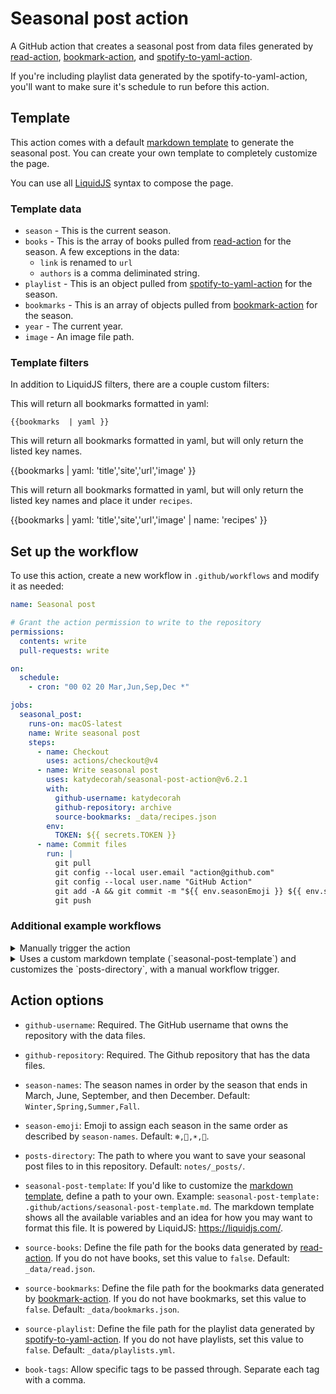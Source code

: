 # Seasonal post action

A GitHub action that creates a seasonal post from data files generated by [read-action](https://github.com/katydecorah/read-action), [bookmark-action](https://github.com/katydecorah/bookmark-action), and [spotify-to-yaml-action](https://github.com/katydecorah/spotify-to-yaml-action).

If you're including playlist data generated by the spotify-to-yaml-action, you'll want to make sure it's schedule to run before this action.

## Template

This action comes with a default [markdown template](.github/actions/seasonal-post-template.md) to generate the seasonal post. You can create your own template to completely customize the page.

You can use all [LiquidJS](https://liquidjs.com/index.html) syntax to compose the page.

### Template data

- `season` - This is the current season.
- `books` - This is the array of books pulled from [read-action](https://github.com/katydecorah/read-action) for the season. A few exceptions in the data:
  - `link` is renamed to `url`
  - `authors` is a comma deliminated string.
- `playlist` - This is an object pulled from [spotify-to-yaml-action](https://github.com/katydecorah/spotify-to-yaml-action) for the season.
- `bookmarks` - This is an array of objects pulled from [bookmark-action](https://github.com/katydecorah/bookmark-action) for the season.
- `year` - The current year.
- `image` - An image file path.

### Template filters

In addition to LiquidJS filters, there are a couple custom filters:

This will return all bookmarks formatted in yaml:

```
{{bookmarks  | yaml }}
```

This will return all bookmarks formatted in yaml, but will only return the listed key names.

{{bookmarks  | yaml: 'title','site','url','image' }}

This will return all bookmarks formatted in yaml, but will only return the listed key names and place it under `recipes`.

{{bookmarks  | yaml: 'title','site','url','image' | name: 'recipes' }}

<!-- START GENERATED DOCUMENTATION -->

## Set up the workflow

To use this action, create a new workflow in `.github/workflows` and modify it as needed:

```yml
name: Seasonal post

# Grant the action permission to write to the repository
permissions:
  contents: write
  pull-requests: write

on:
  schedule:
    - cron: "00 02 20 Mar,Jun,Sep,Dec *"

jobs:
  seasonal_post:
    runs-on: macOS-latest
    name: Write seasonal post
    steps:
      - name: Checkout
        uses: actions/checkout@v4
      - name: Write seasonal post
        uses: katydecorah/seasonal-post-action@v6.2.1
        with:
          github-username: katydecorah
          github-repository: archive
          source-bookmarks: _data/recipes.json
        env:
          TOKEN: ${{ secrets.TOKEN }}
      - name: Commit files
        run: |
          git pull
          git config --local user.email "action@github.com"
          git config --local user.name "GitHub Action"
          git add -A && git commit -m "${{ env.seasonEmoji }} ${{ env.season }}"
          git push
```

### Additional example workflows

<details>
<summary>Manually trigger the action</summary>

```yml
name: Manually trigger the action

on:
  workflow_dispatch:
    inputs:
      date:
        description: Set a specific date to run the action (YYYY-MM-DD), leave blank for today.
        type: string

jobs:
  seasonal_post:
    runs-on: macOS-latest
    name: Write seasonal post
    steps:
      - name: Checkout
        uses: actions/checkout@v4
      - name: Write seasonal post
        uses: katydecorah/seasonal-post-action@v6.2.1
        with:
          github-username: katydecorah
          github-repository: archive
          source-bookmarks: _data/recipes.json
          book-tags: "recommend,skip"
        env:
          TOKEN: ${{ secrets.TOKEN }}
      - name: Commit files
        run: |
          git pull
          git config --local user.email "action@github.com"
          git config --local user.name "GitHub Action"
          git add -A && git commit -m "${{ env.seasonEmoji }} ${{ env.season }}"
          git push
```

</details>

<details>
<summary>Uses a custom markdown template (`seasonal-post-template`) and customizes the `posts-directory`, with a manual workflow trigger.</summary>

```yml
name: Uses a custom markdown template (`seasonal-post-template`) and customizes the `posts-directory`, with a manual workflow trigger.

on:
  workflow_dispatch:
    inputs:
      date:
        description: Set a specific date to run the action (YYYY-MM-DD), leave blank for today.
        type: string

jobs:
  seasonal_post:
    runs-on: macOS-latest
    name: Write seasonal post
    steps:
      - name: Checkout
        uses: actions/checkout@v4
      - name: Write seasonal post
        uses: katydecorah/seasonal-post-action@v6.2.1
        with:
          github-username: katydecorah
          github-repository: archive
          seasonal-post-template: .github/actions/seasonal-post-template-basic.md
          posts-directory: books/
          source-bookmarks: _data/recipes.json
        env:
          TOKEN: ${{ secrets.TOKEN }}
      - name: Commit files
        run: |
          git pull
          git config --local user.email "action@github.com"
          git config --local user.name "GitHub Action"
          git add -A && git commit -m "${{ env.seasonEmoji }} ${{ env.season }}"
          git push
```

</details>

## Action options

- `github-username`: Required. The GitHub username that owns the repository with the data files.

- `github-repository`: Required. The Github repository that has the data files.

- `season-names`: The season names in order by the season that ends in March, June, September, and then December. Default: `Winter,Spring,Summer,Fall`.

- `season-emoji`: Emoji to assign each season in the same order as described by `season-names`. Default: `❄️,🌷,☀️,🍂`.

- `posts-directory`: The path to where you want to save your seasonal post files to in this repository. Default: `notes/_posts/`.

- `seasonal-post-template`: If you'd like to customize the [markdown template](src/template.md), define a path to your own. Example: `seasonal-post-template: .github/actions/seasonal-post-template.md`. The markdown template shows all the available variables and an idea for how you may want to format this file. It is powered by LiquidJS: https://liquidjs.com/.

- `source-books`: Define the file path for the books data generated by [read-action](https://github.com/katydecorah/read-action). If you do not have books, set this value to `false`. Default: `_data/read.json`.

- `source-bookmarks`: Define the file path for the bookmarks data generated by [bookmark-action](https://github.com/katydecorah/bookmark-action). If you do not have bookmarks, set this value to `false`. Default: `_data/bookmarks.json`.

- `source-playlist`: Define the file path for the playlist data generated by [spotify-to-yaml-action](https://github.com/katydecorah/spotify-to-yaml-action). If you do not have playlists, set this value to `false`. Default: `_data/playlists.yml`.

- `book-tags`: Allow specific tags to be passed through. Separate each tag with a comma.
<!-- END GENERATED DOCUMENTATION -->
